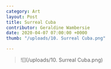 ```yaml
---
category: Art
layout: Post
title: Surreal Cuba
contributor: Geraldine Wambersie
date: 2020-04-07 07:00:00 +0000
thumb: "/uploads/10. Surreal Cuba.png"

---
```

> ![](/uploads/10. Surreal Cuba.png)